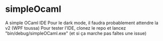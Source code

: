 # simpleOcaml
A simple OCaml IDE
Pour le dark mode, il faudra probablement attendre la v2 (WPF toussa)
Pour tester l'IDE, clonez le repo et lancez "bin/debug/simpleOCaml.exe" (et si ça marche pas faîtes une issue)